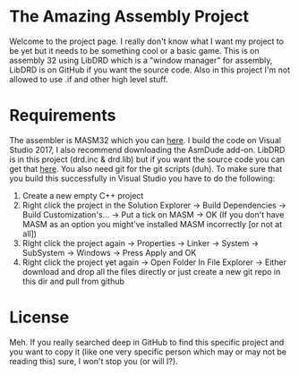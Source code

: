 # The Amazing Assembly Project
Welcome to the project page.
I really don't know what I want my project to be yet but it needs to be something cool or a basic game.
This is on assembly 32 using LibDRD which is a "window manager" for assembly, LibDRD is on GitHub if you want the source code.
Also in this project I'm not allowed to use .if and other high level stuff.

# Requirements
The assembler is MASM32 which you can [here](http://www.masm32.com/download.htm).
I build the code on Visual Studio 2017, I also recommend downloading the AsmDude add-on.
LibDRD is in this project (drd.inc & drd.lib) but if you want the source code you  can get that [here](https://github.com/shooshx/libDRD).
You also need git for the git scripts (duh).
To make sure that you build this successfully in Visual Studio you have to do the following:
1. Create a new empty C++ project
2. Right click the project in the Solution Explorer -> Build Dependencies -> Build Customization's... -> Put a tick on MASM -> OK (If you don't have MASM as an option you might've installed MASM incorrectly [or not at all])
3. Right click the project again -> Properties -> Linker -> System -> SubSystem -> Windows -> Press Apply and OK
4. Right click the project yet again -> Open Folder In File Explorer -> Either download and drop all the files directly or just create a new git repo in this dir and pull from github
 
# License
Meh.
If you really searched deep in GitHub to find this specific project and you want to copy it (like one very specific person which may or may not be reading this) sure, I won't stop you (or will I?).

